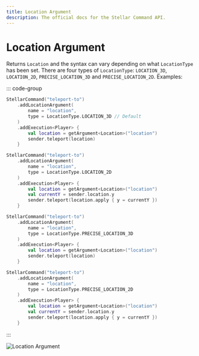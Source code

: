 ```yaml
---
title: Location Argument
description: The official docs for the Stellar Command API.
---
```


# Location Argument

Returns `Location` and the syntax can vary depending on what  `LocationType` has been set. There are four types of `LocationType`: `LOCATION_3D`, `LOCATION_2D`, `PRECISE_LOCATION_3D` and `PRECISE_LOCATION_2D`. Examples:

::: code-group
```Kotlin [Location 3D]
StellarCommand("teleport-to")
    .addLocationArgument(
        name = "location",
        type = LocationType.LOCATION_3D // Default
    )
    .addExecution<Player> {
        val location = getArgument<Location>("location")
        sender.teleport(location)
    }
```
```Kotlin [Location 2D]
StellarCommand("teleport-to")
    .addLocationArgument(
        name = "location",
        type = LocationType.LOCATION_2D
    )
    .addExecution<Player> {
        val location = getArgument<Location>("location")
        val currentY = sender.location.y
        sender.teleport(location.apply { y = currentY })
    }
```
```Kotlin [Precise Location 3D]
StellarCommand("teleport-to")
    .addLocationArgument(
        name = "location",
        type = LocationType.PRECISE_LOCATION_3D
    )
    .addExecution<Player> {
        val location = getArgument<Location>("location")
        sender.teleport(location)
    }
```
```Kotlin [Precise Location 2D]
StellarCommand("teleport-to")
    .addLocationArgument(
        name = "location",
        type = LocationType.PRECISE_LOCATION_2D
    )
    .addExecution<Player> {
        val location = getArgument<Location>("location")
        val currentY = sender.location.y
        sender.teleport(location.apply { y = currentY })
    }
```
:::

![Location Argument](https://cdn.lutto.dev/stellar/gifs/world/location.gif)